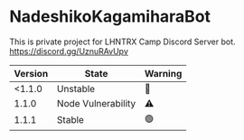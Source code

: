 # NadeshikoKagamiharaBot

This is private project for LHNTRX Camp Discord Server bot.
https://discord.gg/UznuRAvUpv

| Version | State              | Warning              |
| ------- | ------------------ | -------------------- |
| <1.1.0  | Unstable           | :stop_sign:          |
| 1.1.0   | Node Vulnerability | :warning:            |
| 1.1.1   | Stable             | :green_circle:       |
